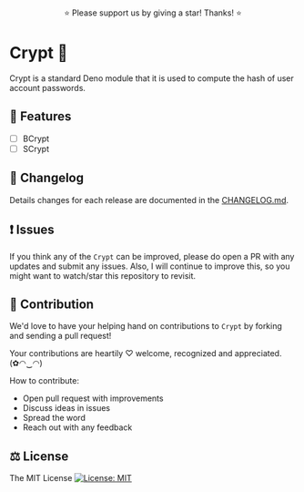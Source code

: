 <p align="center">
  ⭐️ Please support us by giving a star! Thanks! ⭐️
</p>

# Crypt 🔑 

Crypt is a standard Deno module that it is used to compute the hash of user account passwords.

## 🎁 Features

* [ ] BCrypt
* [ ] SCrypt

## 📜 Changelog

Details changes for each release are documented in the [CHANGELOG.md](https://github.com/Bunlong/crypt/blob/master/CHANGELOG.md).

## ❗ Issues

If you think any of the `Crypt` can be improved, please do open a PR with any updates and submit any issues. Also, I will continue to improve this, so you might want to watch/star this repository to revisit.

## 💪 Contribution

We'd love to have your helping hand on contributions to `Crypt` by forking and sending a pull request!

Your contributions are heartily ♡ welcome, recognized and appreciated. (✿◠‿◠)

How to contribute:

- Open pull request with improvements
- Discuss ideas in issues
- Spread the word
- Reach out with any feedback

## ⚖️ License

The MIT License [![License: MIT](https://img.shields.io/badge/License-MIT-yellow.svg)](https://opensource.org/licenses/MIT)
